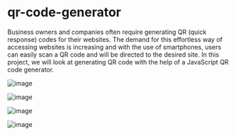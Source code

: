 # qr-code-generator
Business owners and companies often require generating QR (quick response) codes for their websites. The demand for this effortless way of accessing websites is increasing and with the use of smartphones, users can easily scan a QR code and will be directed to the desired site.
In this project, we will look at generating QR code with the help of a JavaScript QR code generator.

![image](https://github.com/NuraddinSh/qr-code-generator/assets/106424297/4e72c9b4-e666-4829-bb42-47fbcac16ee7)


![image](https://github.com/NuraddinSh/qr-code-generator/assets/106424297/e9cbb606-7aab-4770-8ddd-f07897905752)


![image](https://github.com/NuraddinSh/qr-code-generator/assets/106424297/f8c6d0da-c6ce-49a7-94db-346df6caf01d)


![image](https://github.com/NuraddinSh/qr-code-generator/assets/106424297/bd047eb4-5495-4364-93e4-3e9fbf24976b)




